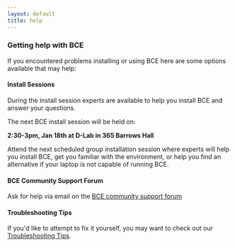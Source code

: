 ```yaml
---
layout: default
title: help
---
```


### Getting help with BCE

If you encountered problems installing or using BCE here are some
options available that may help:

#### Install Sessions

During the install session experts are available to help you install
BCE and answer your questions.

The next BCE install session will be held on:

**2:30-3pm, Jan 18th at D-Lab in 365 Barrows Hall**

Attend the next scheduled group installation session where experts
will help you install BCE, get you familiar with the environment, or
help you find an alternative if your laptop is not capable of running
BCE.

#### BCE Community Support Forum

Ask for help via email on the [BCE community support forum](https://groups.google.com/forum/#!forum/ucb-bce)

#### Troubleshooting Tips

If you'd like to attempt to fix it yourself, you may want to check out our [Troubleshooting Tips](troubleshooting-tips.html).

